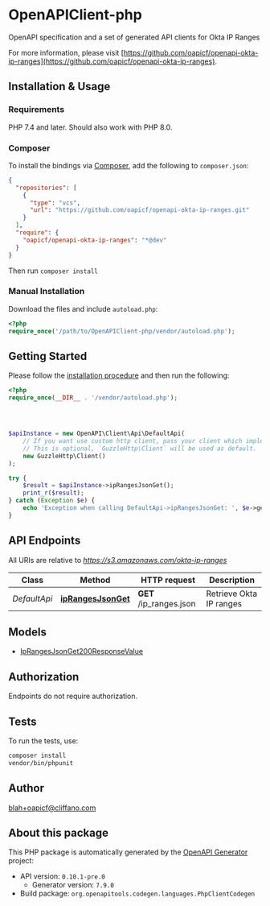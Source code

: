 # OpenAPIClient-php

OpenAPI specification and a set of generated API clients for Okta IP Ranges

For more information, please visit [https://github.com/oapicf/openapi-okta-ip-ranges](https://github.com/oapicf/openapi-okta-ip-ranges).

## Installation & Usage

### Requirements

PHP 7.4 and later.
Should also work with PHP 8.0.

### Composer

To install the bindings via [Composer](https://getcomposer.org/), add the following to `composer.json`:

```json
{
  "repositories": [
    {
      "type": "vcs",
      "url": "https://github.com/oapicf/openapi-okta-ip-ranges.git"
    }
  ],
  "require": {
    "oapicf/openapi-okta-ip-ranges": "*@dev"
  }
}
```

Then run `composer install`

### Manual Installation

Download the files and include `autoload.php`:

```php
<?php
require_once('/path/to/OpenAPIClient-php/vendor/autoload.php');
```

## Getting Started

Please follow the [installation procedure](#installation--usage) and then run the following:

```php
<?php
require_once(__DIR__ . '/vendor/autoload.php');




$apiInstance = new OpenAPI\Client\Api\DefaultApi(
    // If you want use custom http client, pass your client which implements `GuzzleHttp\ClientInterface`.
    // This is optional, `GuzzleHttp\Client` will be used as default.
    new GuzzleHttp\Client()
);

try {
    $result = $apiInstance->ipRangesJsonGet();
    print_r($result);
} catch (Exception $e) {
    echo 'Exception when calling DefaultApi->ipRangesJsonGet: ', $e->getMessage(), PHP_EOL;
}

```

## API Endpoints

All URIs are relative to *https://s3.amazonaws.com/okta-ip-ranges*

Class | Method | HTTP request | Description
------------ | ------------- | ------------- | -------------
*DefaultApi* | [**ipRangesJsonGet**](docs/Api/DefaultApi.md#iprangesjsonget) | **GET** /ip_ranges.json | Retrieve Okta IP ranges

## Models

- [IpRangesJsonGet200ResponseValue](docs/Model/IpRangesJsonGet200ResponseValue.md)

## Authorization
Endpoints do not require authorization.

## Tests

To run the tests, use:

```bash
composer install
vendor/bin/phpunit
```

## Author

blah+oapicf@cliffano.com

## About this package

This PHP package is automatically generated by the [OpenAPI Generator](https://openapi-generator.tech) project:

- API version: `0.10.1-pre.0`
    - Generator version: `7.9.0`
- Build package: `org.openapitools.codegen.languages.PhpClientCodegen`

